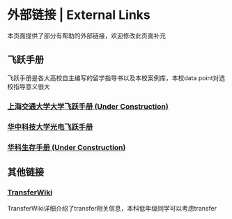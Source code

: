 # 外部链接 | External Links

本页面提供了部分有帮助的外部链接，欢迎修改此页面补充

## 飞跃手册
飞跃手册是各大高校自主编写的留学指导书以及本校案例库，本校data point对选校指导意义很大
### [上海交通大学大学飞跃手册 (Under Construction)](https://survivesjtu.github.io/SJTU-Application/#/)
### [华中科技大学光电飞跃手册](https://hust-feiyue.github.io/)
### [华科生存手册 (Under Construction)](https://1037survival.gitbook.io/)

## 其他链接
### [TransferWiki](https://transferwiki.com/) 
TransferWiki详细介绍了transfer相关信息，本科低年级同学可以考虑transfer
